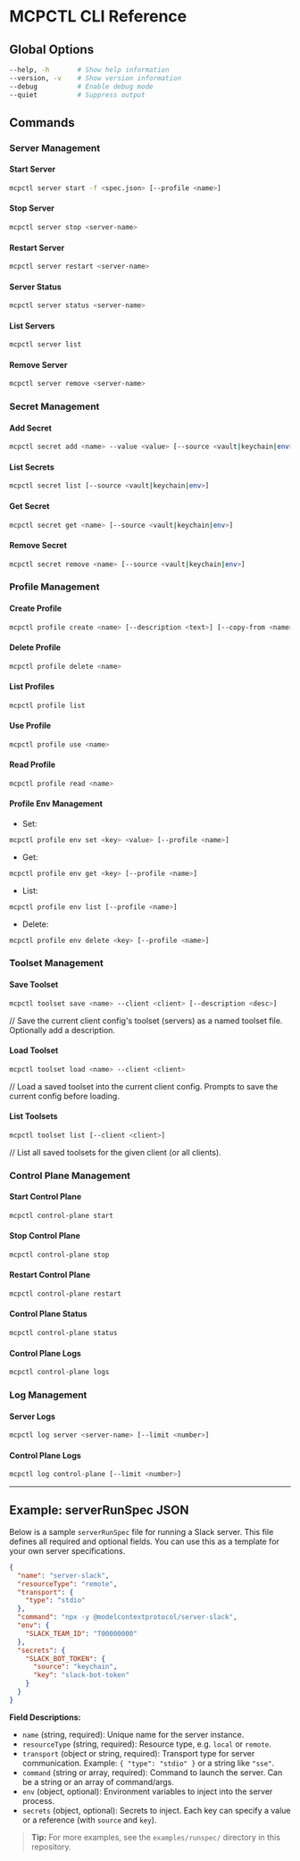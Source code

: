 # MCPCTL CLI Reference

## Global Options

```bash
--help, -h       # Show help information
--version, -v    # Show version information
--debug          # Enable debug mode
--quiet          # Suppress output
```

## Commands

### Server Management

#### Start Server

```bash
mcpctl server start -f <spec.json> [--profile <name>]
```

#### Stop Server

```bash
mcpctl server stop <server-name>
```

#### Restart Server

```bash
mcpctl server restart <server-name>
```

#### Server Status

```bash
mcpctl server status <server-name>
```

#### List Servers

```bash
mcpctl server list
```

#### Remove Server

```bash
mcpctl server remove <server-name>
```

### Secret Management

#### Add Secret

```bash
mcpctl secret add <name> --value <value> [--source <vault|keychain|env>]
```

#### List Secrets

```bash
mcpctl secret list [--source <vault|keychain|env>]
```

#### Get Secret

```bash
mcpctl secret get <name> [--source <vault|keychain|env>]
```

#### Remove Secret

```bash
mcpctl secret remove <name> [--source <vault|keychain|env>]
```

### Profile Management

#### Create Profile

```bash
mcpctl profile create <name> [--description <text>] [--copy-from <name>]
```

#### Delete Profile

```bash
mcpctl profile delete <name>
```

#### List Profiles

```bash
mcpctl profile list
```

#### Use Profile

```bash
mcpctl profile use <name>
```

#### Read Profile

```bash
mcpctl profile read <name>
```

#### Profile Env Management

- Set:

```bash
mcpctl profile env set <key> <value> [--profile <name>]
```

- Get:

```bash
mcpctl profile env get <key> [--profile <name>]
```

- List:

```bash
mcpctl profile env list [--profile <name>]
```

- Delete:

```bash
mcpctl profile env delete <key> [--profile <name>]
```

### Toolset Management

#### Save Toolset

```bash
mcpctl toolset save <name> --client <client> [--description <desc>]
```

// Save the current client config's toolset (servers) as a named toolset file. Optionally add a description.

#### Load Toolset

```bash
mcpctl toolset load <name> --client <client>
```

// Load a saved toolset into the current client config. Prompts to save the current config before loading.

#### List Toolsets

```bash
mcpctl toolset list [--client <client>]
```

// List all saved toolsets for the given client (or all clients).

### Control Plane Management

#### Start Control Plane

```bash
mcpctl control-plane start
```

#### Stop Control Plane

```bash
mcpctl control-plane stop
```

#### Restart Control Plane

```bash
mcpctl control-plane restart
```

#### Control Plane Status

```bash
mcpctl control-plane status
```

#### Control Plane Logs

```bash
mcpctl control-plane logs
```

### Log Management

#### Server Logs

```bash
mcpctl log server <server-name> [--limit <number>]
```

#### Control Plane Logs

```bash
mcpctl log control-plane [--limit <number>]
```

---

## Example: serverRunSpec JSON

Below is a sample `serverRunSpec` file for running a Slack server. This file defines all required and optional fields. You can use this as a template for your own server specifications.

```json
{
  "name": "server-slack",
  "resourceType": "remote",
  "transport": {
    "type": "stdio"
  },
  "command": "npx -y @modelcontextprotocol/server-slack",
  "env": {
    "SLACK_TEAM_ID": "T00000000"
  },
  "secrets": {
    "SLACK_BOT_TOKEN": {
      "source": "keychain",
      "key": "slack-bot-token"
    }
  }
}
```

**Field Descriptions:**

- `name` (string, required): Unique name for the server instance.
- `resourceType` (string, required): Resource type, e.g. `local` or `remote`.
- `transport` (object or string, required): Transport type for server communication. Example: `{ "type": "stdio" }` or a string like `"sse"`.
- `command` (string or array, required): Command to launch the server. Can be a string or an array of command/args.
- `env` (object, optional): Environment variables to inject into the server process.
- `secrets` (object, optional): Secrets to inject. Each key can specify a value or a reference (with `source` and `key`).

> **Tip:**
> For more examples, see the `examples/runspec/` directory in this repository.

```

```
